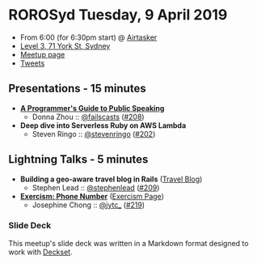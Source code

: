 # ROROSyd Tuesday, 9 April 2019

- From 6:00 (for 6:30pm start) @ [Airtasker][]
- [Level 3, 71 York St, Sydney][]
- [Meetup page][]
- [Tweets][]

## Presentations - 15 minutes

- **[A Programmer's Guide to Public Speaking][]**
  - Donna Zhou :: [@failscasts][] ([#208][])
- **Deep dive into Serverless Ruby on AWS Lambda**
  - Steven Ringo :: [@stevenringo][] ([#202][])

## Lightning Talks - 5 minutes

- **Building a geo-aware travel blog in Rails** ([Travel Blog][])
  - Stephen Lead :: [@stephenlead][] ([#209][])
- **[Exercism: Phone Number][]** ([Exercism Page][])
  - Josephine Chong :: [@jytc_][] ([#219][])

### Slide Deck

This meetup's slide deck was written in a Markdown format designed to work with
[Deckset][].

[A Programmer's Guide to Public Speaking]: https://speakerdeck.com/dondonz/a-programmers-guide-to-public-speaking
[@failscasts]: https://twitter.com/failscasts
[#208]: https://github.com/rails-oceania/roro/issues/208
[@stevenringo]: https://twitter.com/stevenringo
[#202]: https://github.com/rails-oceania/roro/issues/208
[Travel Blog]: http://steveandglo.com
[@stephenlead]: https://twitter.com/stephenlead
[#209]: https://github.com/rails-oceania/roro/issues/209
[Exercism: Phone Number]: https://github.com/josephine-c/Phone_number
[Exercism Page]: https://exercism.io/tracks/ruby/exercises/phone-number
[@jytc_]: https://twitter.com/jytc_
[#219]: https://github.com/rails-oceania/roro/issues/219
[Airtasker]: https://www.airtasker.com/
[Level 3, 71 York St, Sydney]: https://goo.gl/maps/dADqL1QY5Hp
[Meetup page]: https://www.meetup.com/en-AU/Ruby-On-Rails-Oceania-Sydney/events/jwptrqyzgbmb/
[Tweets]: https://twitter.com/search?f=tweets&q=rorosyd%20since%3A2019-04-09%20until%3A2019-04-11&src=typd
[Deckset]: https://www.decksetapp.com/
